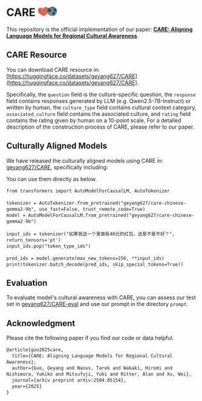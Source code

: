 # CARE <img src="fig/Hugging.jpg" alt="CARE Banner" width="50"/>
This repository is the official implementation of our paper: **[CARE: Aligning Language Models for Regional Cultural Awareness](https://arxiv.org/pdf/2311.04072.pdf)**. 



## CARE Resource

You can download CARE resource in: [https://huggingface.co/datasets/geyang627/CARE](https://huggingface.co/datasets/geyang627/CARE). 

Specifically, the `question` field is the culture-specific question, the `response` field contains responses generated by LLM (e.g. Qwen2.5-7B-Instruct) or written by human, the `culture_type` field contains cultural context category, `associated_culture` field contains the associated culture, and `rating` field contains the rating given by human on a 10-point scale, For a detailed description of the construction process of CARE, please refer to our paper.


## Culturally Aligned Models
We have released the culturally aligned models using CARE in: [geyang627/CARE](https://huggingface.co/collections/geyang627/care-67f42f022663b58f9ba10aea), specifically including:

You can use them directly as below.

```
from transformers import AutoModelForCausalLM, AutoTokenizer

tokenizer = AutoTokenizer.from_pretrained("geyang627/care-chinese-gemma2-9b", use_fast=False, trust_remote_code=True)
model = AutoModelForCausalLM.from_pretrained("geyang627/care-chinese-gemma2-9b")

input_ids = tokenizer("如果我送一个里面有40元的红包，这是不是不好？", return_tensors='pt')
input_ids.pop("token_type_ids")

pred_ids = model.generate(max_new_tokens=256, **input_ids)
print(tokenizer.batch_decode(pred_ids, skip_special_tokens=True))
```

## Evaluation
To evaluate model's cultural awareness with CARE, you can assess our test set in [geyang627/CARE-eval](https://huggingface.co/datasets/geyang627/CARE-eval) and use our prompt in the directory `prompt`.



## Acknowledgment
Please cite the following paper if you find our code or data helpful.

```
@article{guo2025care,
  title={CARE: Aligning Language Models for Regional Cultural Awareness},
  author={Guo, Geyang and Naous, Tarek and Wakaki, Hiromi and Nishimura, Yukiko and Mitsufuji, Yuki and Ritter, Alan and Xu, Wei},
  journal={arXiv preprint arXiv:2504.05154},
  year={2025}
}
```


